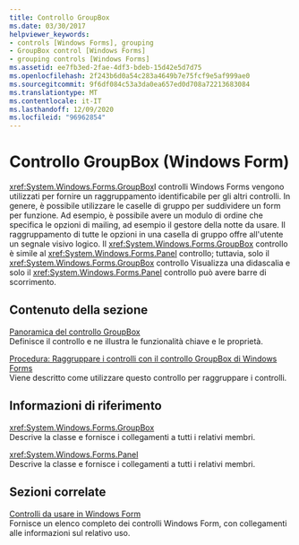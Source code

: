 ```yaml
---
title: Controllo GroupBox
ms.date: 03/30/2017
helpviewer_keywords:
- controls [Windows Forms], grouping
- GroupBox control [Windows Forms]
- grouping controls [Windows Forms]
ms.assetid: ee7fb3ed-2fae-4df3-bdeb-15d42e5d7d75
ms.openlocfilehash: 2f243b6d0a54c283a4649b7e75fcf9e5af999ae0
ms.sourcegitcommit: 9f6df084c53a3da0ea657ed0d708a72213683084
ms.translationtype: MT
ms.contentlocale: it-IT
ms.lasthandoff: 12/09/2020
ms.locfileid: "96962854"
---
```

# <a name="groupbox-control-windows-forms"></a>Controllo GroupBox (Windows Form)
<xref:System.Windows.Forms.GroupBox>I controlli Windows Forms vengono utilizzati per fornire un raggruppamento identificabile per gli altri controlli. In genere, è possibile utilizzare le caselle di gruppo per suddividere un form per funzione. Ad esempio, è possibile avere un modulo di ordine che specifica le opzioni di mailing, ad esempio il gestore della notte da usare. Il raggruppamento di tutte le opzioni in una casella di gruppo offre all'utente un segnale visivo logico. Il <xref:System.Windows.Forms.GroupBox> controllo è simile al <xref:System.Windows.Forms.Panel> controllo; tuttavia, solo il <xref:System.Windows.Forms.GroupBox> controllo Visualizza una didascalia e solo il <xref:System.Windows.Forms.Panel> controllo può avere barre di scorrimento.  
  
## <a name="in-this-section"></a>Contenuto della sezione  
 [Panoramica del controllo GroupBox](groupbox-control-overview-windows-forms.md)  
 Definisce il controllo e ne illustra le funzionalità chiave e le proprietà.  
  
 [Procedura: Raggruppare i controlli con il controllo GroupBox di Windows Forms](how-to-group-controls-with-the-windows-forms-groupbox-control.md)  
 Viene descritto come utilizzare questo controllo per raggruppare i controlli.  
  
## <a name="reference"></a>Informazioni di riferimento  
 <xref:System.Windows.Forms.GroupBox>  
 Descrive la classe e fornisce i collegamenti a tutti i relativi membri.  
  
 <xref:System.Windows.Forms.Panel>  
 Descrive la classe e fornisce i collegamenti a tutti i relativi membri.  
  
## <a name="related-sections"></a>Sezioni correlate  
 [Controlli da usare in Windows Form](controls-to-use-on-windows-forms.md)  
 Fornisce un elenco completo dei controlli Windows Form, con collegamenti alle informazioni sul relativo uso.
